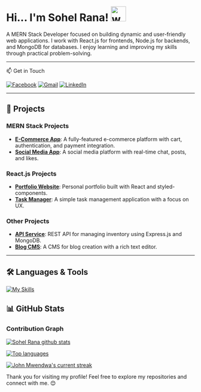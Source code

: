 # Hi... I'm Sohel Rana! <img src="https://user-images.githubusercontent.com/72663882/171687151-bb31c996-c9d2-49c8-b593-734946893b23.gif" alt="waving hand gif" aria-hidden="true" width="40" />

A MERN Stack Developer focused on building dynamic and user-friendly web applications. I work with React.js for frontends, Node.js for backends, and MongoDB for databases. I enjoy learning and improving my skills through practical problem-solving.

---

📫 Get in Touch

[![Facebook](https://img.icons8.com/color/48/facebook-circled--v1.png)](https://www.facebook.com/sha.dat.5036)
[![Gmail](https://img.icons8.com/color/48/gmail.png)](mailto:sohel152302@gmail.com)
[![LinkedIn](https://img.icons8.com/color/48/linkedin-circled.png)](https://www.linkedin.com/in/sohel-rana-93423a2ba/)


---

## 🌟 Projects

### MERN Stack Projects
- **[E-Commerce App](https://github.com/yourusername/ecommerce-app)**: A fully-featured e-commerce platform with cart, authentication, and payment integration.
- **[Social Media App](https://github.com/yourusername/social-media-app)**: A social media platform with real-time chat, posts, and likes.

### React.js Projects
- **[Portfolio Website](https://github.com/yourusername/portfolio)**: Personal portfolio built with React and styled-components.
- **[Task Manager](https://github.com/yourusername/task-manager)**: A simple task management application with a focus on UX.

### Other Projects
- **[API Service](https://github.com/yourusername/api-service)**: REST API for managing inventory using Express.js and MongoDB.
- **[Blog CMS](https://github.com/yourusername/blog-cms)**: A CMS for blog creation with a rich text editor.

---

## 🛠️ Languages & Tools

[![My Skills](https://skillicons.dev/icons?i=html,css,tailwind,js,react,vite,ts,expressjs,nodejs,mongodb,firebase,netlify,vercel,git,github,vscode,figma,stackoverflow&perline=13)](#)




## 📊 GitHub Stats


### Contribution Graph
[![Sohel Rana github stats](https://bad-apple-github-readme.vercel.app/api?username=Sohelrana2815&show_icons=true&count_private=true&line_height=20&icon_color=00b3ff&theme=blue-green&title_color=00b3ff)](#)

[![Top languages](https://github-readme-mwendwa.vercel.app/api/top-langs/?username=Sohelrana2815&layout=compact&count_private=true&theme=blue-green&title_color=00b3ff)](#)

[![John Mwendwa's current streak](https://streak-stats.demolab.com/?user=Sohelrana2815&count_private=true&theme=blue-green&title_color=00b3ff)](#)

Thank you for visiting my profile! Feel free to explore my repositories and connect with me. 😊
